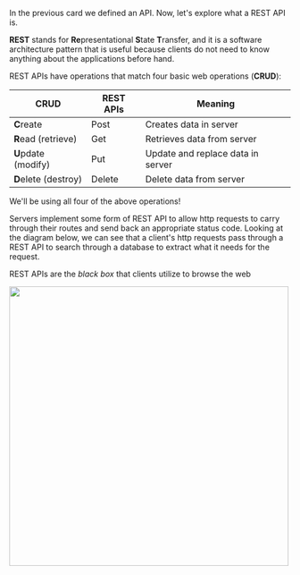 

<!--title={Introduction to REST APIs}-->

In the previous card we defined an API. Now, let's explore what a REST API is. 

**REST** stands for **Re**presentational **S**tate **T**ransfer, and it is a software architecture pattern that is useful because clients do not need to know anything about the applications before hand. 

REST APIs have operations that match four basic web operations (**CRUD**):

| CRUD                 | REST APIs | Meaning                           |
| -------------------- | --------- | --------------------------------- |
| **C**reate           | Post      | Creates data in server            |
| **R**ead (retrieve)  | Get       | Retrieves data from server        |
| **U**pdate (modify)  | Put       | Update and replace data in server |
| **D**elete (destroy) | Delete    | Delete data from server           |

We'll be using all four of the above operations!

Servers implement some form of REST API to allow http requests to carry through their routes and send back an appropriate status code. Looking at the diagram below, we can see that a client's http requests pass through a REST API to search through a database to extract what it needs for the request. 

REST APIs are the *black box* that clients utilize to browse the web

<img style="height:500px;" src="https://miro.medium.com/max/2800/0*WQZTR7gIwhiIIbnh.png">


